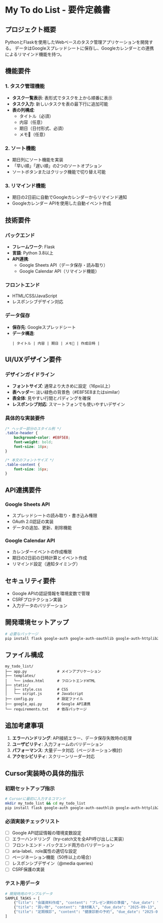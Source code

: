 # My To do List - 要件定義書

## プロジェクト概要
PythonとFlaskを使用したWebベースのタスク管理アプリケーションを開発する。
データはGoogleスプレッドシートに保存し、Googleカレンダーとの連携によるリマインド機能を持つ。

## 機能要件

### 1. タスク管理機能
- **タスク一覧表示**: 表形式でタスクを上から順番に表示
- **タスク入力**: 新しいタスクを表の最下行に追加可能
- **表の列構成**:
  - タイトル（必須）
  - 内容（任意）
  - 期日（日付形式、必須）
  - メモ📝（任意）

### 2. ソート機能
- 期日列にソート機能を実装
- 「早い順」「遅い順」の2つのソートオプション
- ソートボタンまたはクリック機能で切り替え可能

### 3. リマインド機能
- 期日の2日前に自動でGoogleカレンダーからリマインド通知
- Googleカレンダー APIを使用した自動イベント作成

## 技術要件

### バックエンド
- **フレームワーク**: Flask
- **言語**: Python 3.8以上
- **API連携**:
  - Google Sheets API（データ保存・読み取り）
  - Google Calendar API（リマインド機能）

### フロントエンド
- HTML/CSS/JavaScript
- レスポンシブデザイン対応

### データ保存
- **保存先**: Googleスプレッドシート
- **データ構造**:
  ```
  | タイトル | 内容 | 期日 | メモ📝 | 作成日時 |
  ```

## UI/UXデザイン要件

### デザインガイドライン
- **フォントサイズ**: 通常より大きめに設定（16px以上）
- **表ヘッダー**: 淡い緑色の背景色（#E8F5E8またはsimilar）
- **表全体**: 見やすい行間とパディングを確保
- **レスポンシブ対応**: スマートフォンでも使いやすいデザイン

### 具体的な実装要件
```css
/* ヘッダー部分のスタイル例 */
.table-header {
    background-color: #E8F5E8;
    font-weight: bold;
    font-size: 18px;
}

/* 本文のフォントサイズ */
.table-content {
    font-size: 16px;
}
```

## API連携要件

### Google Sheets API
- スプレッドシートの読み取り・書き込み権限
- OAuth 2.0認証の実装
- データの追加、更新、削除機能

### Google Calendar API
- カレンダーイベントの作成権限
- 期日の2日前の日時計算とイベント作成
- リマインド設定（通知タイミング）

## セキュリティ要件
- Google APIの認証情報を環境変数で管理
- CSRFプロテクション実装
- 入力データのバリデーション

## 開発環境セットアップ
```bash
# 必要なパッケージ
pip install flask google-auth google-auth-oauthlib google-auth-httplib2 google-api-python-client
```

## ファイル構成
```
my_todo_list/
├── app.py              # メインアプリケーション
├── templates/
│   └── index.html      # フロントエンドHTML
├── static/
│   ├── style.css       # CSS
│   └── script.js       # JavaScript
├── config.py           # 設定ファイル
├── google_api.py       # Google API連携
└── requirements.txt    # 依存パッケージ
```

## 追加考慮事項
1. **エラーハンドリング**: API接続エラー、データ保存失敗時の処理
2. **ユーザビリティ**: 入力フォームのバリデーション
3. **パフォーマンス**: 大量データ対応（ページネーション検討）
4. **アクセシビリティ**: スクリーンリーダー対応

## Cursor実装時の具体的指示

### 初期セットアップ指示
```bash
# Cursorに最初に入力するコマンド
mkdir my_todo_list && cd my_todo_list
pip install flask google-auth google-auth-oauthlib google-auth-httplib2 google-api-python-client python-dotenv
```

### 必須実装チェックリスト
- [ ] Google API認証情報の環境変数設定
- [ ] エラーハンドリング（try-catch文を全API呼び出しに実装）
- [ ] フロントエンド・バックエンド両方のバリデーション
- [ ] aria-label、role属性の適切な設定
- [ ] ページネーション機能（50件以上の場合）
- [ ] レスポンシブデザイン（@media queries）
- [ ] CSRF保護の実装

### テスト用データ
```python
# 開発時用のサンプルデータ
SAMPLE_TASKS = [
    {"title": "会議資料作成", "content": "プレゼン資料の準備", "due_date": "2025-09-15", "memo": "重要"},
    {"title": "買い物", "content": "食材購入", "due_date": "2025-09-13", "memo": "卵、牛乳"},
    {"title": "定期検診", "content": "健康診断の予約", "due_date": "2025-09-20", "memo": ""}
]
```